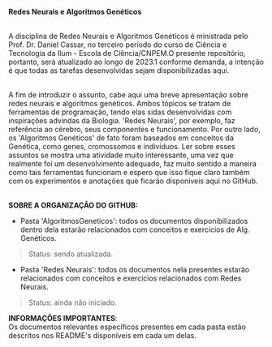 **Redes Neurais e Algoritmos Genéticos**

<br>A disciplina de Redes Neurais e Algoritmos Genéticos é ministrada pelo Prof. Dr. Daniel Cassar, no terceiro período do curso de Ciência e Tecnologia da Ilum - Escola de Ciência/CNPEM.O presente repositório, portanto, será atualizado ao longo de 2023.1 conforme demanda, a intenção é que todas as tarefas desenvolvidas sejam disponibilizadas aqui.

<br>A fim de introduzir o assunto, cabe aqui uma breve apresentação sobre redes neurais e algoritmos genéticos. Ambos tópicos se tratam de ferramentas de programação, tendo elas sidas desenvolvidas com inspirações advindas da Biologia. 'Redes Neurais', por exemplo, faz referência ao cérebro, seus componentes e funcionamento. Por outro lado, os 'Algoritmos Genéticos' de fato foram baseados em conceitos da Genética, como genes, cromossomos e indivíduos. Ler sobre esses assuntos se mostra uma atividade muito interessante, uma vez que realmente foi um desenvolvimento adequado, faz muito sentido a maneira como tais ferramentas funcionam e espero que isso fique claro também com os experimentos e anotações que ficarão disponíveis aqui no GitHub.

<br>**SOBRE A ORGANIZAÇÃO DO GITHUB:**
- Pasta 'AlgoritmosGeneticos': todos os documentos disponibilizados dentro dela estarão relacionados com conceitos e exercícios de Alg. Genéticos. 
> Status: sendo atualizada.
- Pasta 'Redes Neurais': todos os documentos nela presentes estarão relacionados com conceitos e exercícios relacionados com Redes Neurais.
> Status: ainda não iniciado.

**INFORMAÇÕES IMPORTANTES**:
<br>Os documentos relevantes específicos presentes em cada pasta estão descritos nos README's disponíveis em cada um delas.

